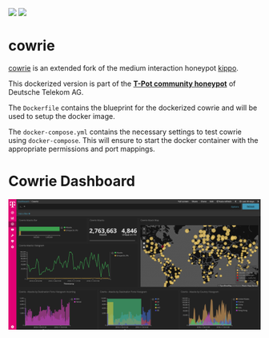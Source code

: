 [![](https://images.microbadger.com/badges/version/dtagdevsec/cowrie:1811.svg)](https://microbadger.com/images/dtagdevsec/cowrie:1811 "Get your own version badge on microbadger.com") [![](https://images.microbadger.com/badges/image/dtagdevsec/cowrie:1811.svg)](https://microbadger.com/images/dtagdevsec/cowrie:1811 "Get your own image badge on microbadger.com")

# cowrie

[cowrie](http://www.micheloosterhof.com/cowrie/) is an extended fork of the medium interaction honeypot [kippo](https://github.com/desaster/kippo).

This dockerized version is part of the **[T-Pot community honeypot](http://dtag-dev-sec.github.io/)** of Deutsche Telekom AG.

The `Dockerfile` contains the blueprint for the dockerized cowrie and will be used to setup the docker image.  

The `docker-compose.yml` contains the necessary settings to test cowrie using `docker-compose`. This will ensure to start the docker container with the appropriate permissions and port mappings.

# Cowrie Dashboard

![Cowrie Dashboard](doc/dashboard.png)
